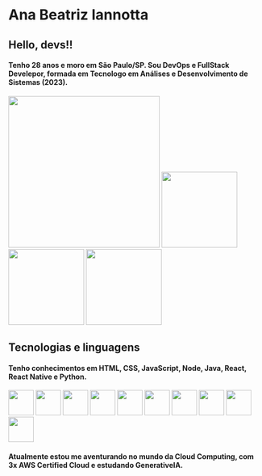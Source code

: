 # Ana Beatriz Iannotta

## Hello, devs!!

#### Tenho 28 anos e moro em São Paulo/SP. Sou DevOps e FullStack Develepor, formada em Tecnologo em Análises e Desenvolvimento de Sistemas (2023).
<img src="https://i.imgur.com/CzYiNt9.png" height="300px"> <img src="https://d1.awsstatic.com/training-and-certification/certification-badges/AWS-Certified-Cloud-Practitioner_badge.634f8a21af2e0e956ed8905a72366146ba22b74c.png" height="150px"/> <img src="https://d1.awsstatic.com/training-and-certification/certification-badges/AWS-Certified-Solutions-Architect-Associate_badge.3419559c682629072f1eb968d59dea0741772c0f.png" height="150px"/> <img src="https://images.credly.com/images/b9feab85-1a43-4f6c-99a5-631b88d5461b/image.png" height="150px"/>

## Tecnologias e linguagens

#### Tenho conhecimentos em HTML, CSS, JavaScript,  Node, Java, React, React Native e Python.
<img src="https://cdn.jsdelivr.net/gh/devicons/devicon/icons/html5/html5-original.svg" height="50px"/>    <img src="https://cdn.jsdelivr.net/gh/devicons/devicon/icons/css3/css3-original.svg" height="50px"/>    <img src="https://cdn.jsdelivr.net/gh/devicons/devicon/icons/javascript/javascript-original.svg" height="50px"/>    <img src="https://cdn.jsdelivr.net/gh/devicons/devicon/icons/nodejs/nodejs-original.svg" height="50px"/>   <img src="https://cdn.jsdelivr.net/gh/devicons/devicon/icons/java/java-original.svg" height="50px"/>     <img src="https://cdn.jsdelivr.net/gh/devicons/devicon/icons/react/react-original.svg" height="50px"/>    <img src="https://cdn.jsdelivr.net/gh/devicons/devicon/icons/python/python-original.svg" height="50px"/>   <img src="https://cdn.jsdelivr.net/gh/devicons/devicon/icons/ubuntu/ubuntu-plain.svg" height="50px"/>   <img src="https://cdn.jsdelivr.net/gh/devicons/devicon/icons/mysql/mysql-original.svg" height="50px"/>   <img src="https://cdn.jsdelivr.net/gh/devicons/devicon/icons/github/github-original.svg" height="50px"/>   

#### Atualmente estou me aventurando no mundo da Cloud Computing, com 3x AWS Certified Cloud e estudando GenerativeIA.


